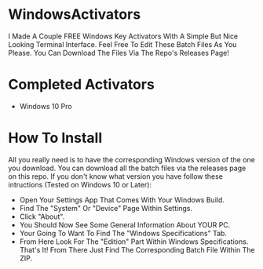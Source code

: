 # WindowsActivators
I Made A Couple FREE Windows Key Activators With A Simple But Nice Looking Terminal Interface. Feel Free To Edit These Batch Files As You Please. You Can Download The Files Via The Repo's Releases Page!

# Completed Activators
- Windows 10 Pro

# How To Install
All you really need is to have the corresponding Windows version of the one you download. You can download all the batch files via the releases page on this repo. If you don't know what version you have follow these intructions (Tested on Windows 10 or Later):
- Open Your Settings App That Comes With Your Windows Build.
- Find The "System" Or "Device" Page Within Settings.
- Click "About".
- You Should Now See Some General Information About YOUR PC.
- Your Going To Want To Find The "Windows Specifications" Tab.
- From Here Look For The "Edition" Part Within Windows Specifications.
That's It! From There Just Find The Corresponding Batch File Within The ZIP.
